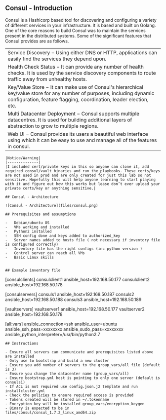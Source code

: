 ## Consul - Introduction

Consul is a Hashicorp based tool for discovering and configuring a variety of different services in your infrastructure. It is based and built on Golang. One of the core reasons to build Consul was to maintain the services present in the distributed systems. Some of the significant features that Consul provides are as follows.

  | |
  |---------|
  | Service Discovery − Using either DNS or HTTP, applications can easily find the services they depend upon.|
  | Health Check Status − It can provide any number of health checks. It is used by the service discovery components to route traffic away from unhealthy hosts.|
  | Key/Value Store − It can make use of Consul's hierarchical key/value store for any number of purposes, including dynamic configuration, feature flagging, coordination, leader election, etc.|
  | Multi Datacenter Deployment − Consul supports multiple datacentres. It is used for building additional layers of abstraction to grow to multiple regions.|
  | Web UI − Consul provides its users a beautiful web interface using which it can be easy to use and manage all of the features in consul.|

```
|Notice/Warning|
|--------------|
|I included cert/private keys in this so anyone can clone it, add required consul/vault binaries and run the playbooks. These certs/keys are not used in prod and are only created for just this lab so not sensitive. Hopefully this will help anyone learning to start playing with it and figure out how this works but lease don’t ever upload your private certs/key or anything sensitive.|

## Consul - Architecture

![Consul - Architecture](files/consul.png)

## Prerequisites and assumptions

-	Debian/ubuntu OS
-	VMs working and installed
-	Python2 installed
-	SSH config done and keys added to authorized_key
-	Server names added to hosts file ( not necessary if inventory file is configured correctly)
-	Inventory file has the right configs (inc python version )
-	Control server can reach all VMs
-	Basic Linux skills


## Example inventory file

```
[consulclients]
consulclient1 ansible_host=192.168.50.177
consulclient2 ansible_host=192.168.50.178

[consulservers]
consuls1 ansible_host=192.168.50.187
consuls2 ansible_host=192.168.50.188
consuls3 ansible_host=192.168.50.189

[vaultservers]
vaultserver1 ansible_host=192.168.50.177
vaultserver2 ansible_host=192.168.50.178

[all:vars]
ansible_connection=ssh
ansible_user=ubuntu
ansible_ssh_pass=xxxxxxxx
ansible_sudo_pass=xxxxxxxx
ansible_python_interpreter=/usr/bin/python2.7
```
## Instructions

- Ensure all servers can communicate and prerequisites listed above are installed
- Only use to bootstrap and build a new cluster
- Ensure you add number of servers to the group_vars/all file (default is 3)
- Ensure you change the datacenter name (group_vars/all)
- Ensure bootstrap.yml host is pointing to only one server (default is consuls1)
- If ACL is not required use config.json.j2 template and run installcluster.yml
- Check the policies to ensure required access is provided
- Tokens created will be stored in ~/.tokenname  
- Encryption key will be installed group_vars/encryption_keygen
- Binary is expected to be in files/consul/consul_1.7.2_linux_amd64.zip
